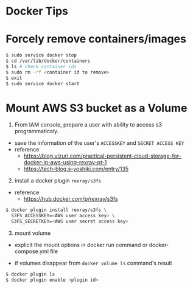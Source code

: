 # Docker Tips



# Forcely remove containers/images
```sh
$ sudo service docker stop
$ cd /var/lib/docker/containers
$ ls # check container ids
$ sudo rm -rf <container id to remove>
$ exit
$ sudo service docker start 
``` 



# Mount AWS S3 bucket as a Volume


1. From IAM console, prepare a user with ability to access s3 programmaticaly.
  - save the information of the user's  `ACCESSKEY` and `SECRET ACCESS KEY`
  - reference
    - https://blog.vizuri.com/practical-persistent-cloud-storage-for-docker-in-aws-using-rexray-pt-1
    - https://tech-blog.s-yoshiki.com/entry/135


2. install a docker plugin `rexray/s3fs`
  - reference  
    - https://hub.docker.com/p/rexray/s3fs

```sh
$ docker plugin install rexray/s3fs \
  S3FS_ACCESSKEY=<AWS user access key> \
  S3FS_SECRETKEY=<AWS user secret access key>
```

3. mount volume 
  - explicit the mount options in docker run command or docker-compose.yml file


- if volumes disappear from `docker volume ls` command's result
```sh
$ docker plugin ls 
$ docker plugin enable <plugin id>

